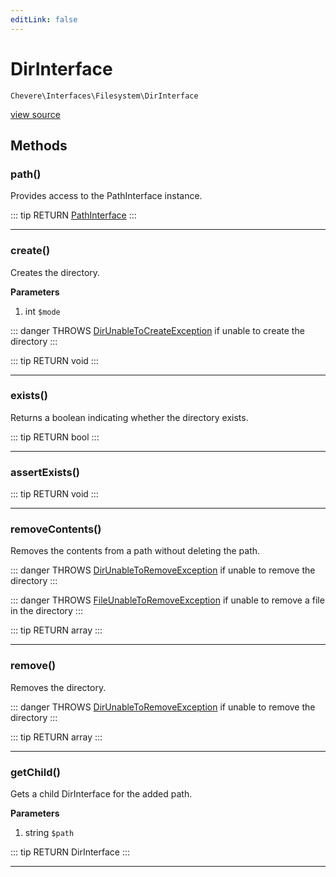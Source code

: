 ```yaml
---
editLink: false
---
```


# DirInterface

`Chevere\Interfaces\Filesystem\DirInterface`

[view source](https://github.com/chevere/chevere/blob/master/interfaces/Filesystem/DirInterface.php)

## Methods

### path()

Provides access to the PathInterface instance.

::: tip RETURN
[PathInterface](./PathInterface.md)
:::

---

### create()

Creates the directory.

**Parameters**

1. int `$mode`

::: danger THROWS
[DirUnableToCreateException](../../Exceptions/Filesystem/DirUnableToCreateException.md)
if unable to create the directory
:::

::: tip RETURN
void
:::

---

### exists()

Returns a boolean indicating whether the directory exists.

::: tip RETURN
bool
:::

---

### assertExists()

::: tip RETURN
void
:::

---

### removeContents()

Removes the contents from a path without deleting the path.

::: danger THROWS
[DirUnableToRemoveException](../../Exceptions/Filesystem/DirUnableToRemoveException.md)
if unable to remove the directory
:::

::: danger THROWS
[FileUnableToRemoveException](../../Exceptions/Filesystem/FileUnableToRemoveException.md)
if unable to remove a file in the directory
:::

::: tip RETURN
array
:::

---

### remove()

Removes the directory.

::: danger THROWS
[DirUnableToRemoveException](../../Exceptions/Filesystem/DirUnableToRemoveException.md)
if unable to remove the directory
:::

::: tip RETURN
array
:::

---

### getChild()

Gets a child DirInterface for the added path.

**Parameters**

1. string `$path`

::: tip RETURN
DirInterface
:::

---
